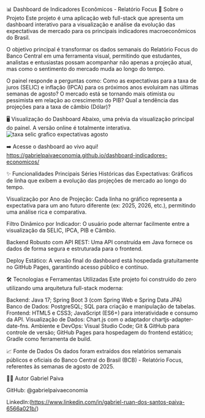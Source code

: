 📊 Dashboard de Indicadores Econômicos - Relatório Focus
🎯 Sobre o Projeto
Este projeto é uma aplicação web full-stack que apresenta um dashboard interativo para a visualização e análise da evolução das expectativas de mercado para os principais indicadores macroeconômicos do Brasil.

O objetivo principal é transformar os dados semanais do Relatório Focus do Banco Central em uma ferramenta visual, permitindo que estudantes, analistas e entusiastas possam acompanhar não apenas a projeção atual, mas como o sentimento do mercado muda ao longo do tempo.

O painel responde a perguntas como:
Como as expectativas para a taxa de juros (SELIC) e inflação (IPCA) para os próximos anos evoluíram nas últimas semanas de agosto?
O mercado está se tornando mais otimista ou pessimista em relação ao crescimento do PIB?
Qual a tendência das projeções para a taxa de câmbio (Dólar)?

🖥️ Visualização do Dashboard
Abaixo, uma prévia da visualização principal do painel. A versão online é totalmente interativa.
![taxa selic grafico expectativas agosto](https://github.com/user-attachments/assets/fbf1d80c-b0a5-464a-93aa-f0824716022e)

➡️ Acesse o dashboard ao vivo aqui! https://gabrielpaivaeconomia.github.io/dashboard-indicadores-economicos/

✨ Funcionalidades Principais
Séries Históricas das Expectativas: Gráficos de linha que exibem a evolução das projeções de mercado ao longo do tempo.

Visualização por Ano de Projeção: Cada linha no gráfico representa a expectativa para um ano futuro diferente (ex: 2025, 2026, etc.), permitindo uma análise rica e comparativa.

Filtro Dinâmico por Indicador: O usuário pode alternar facilmente entre a visualização da SELIC, IPCA, PIB e Câmbio.

Backend Robusto com API REST: Uma API construída em Java fornece os dados de forma segura e estruturada para o frontend.

Deploy Estático: A versão final do dashboard está hospedada gratuitamente no GitHub Pages, garantindo acesso público e contínuo.

🛠️ Tecnologias e Ferramentas Utilizadas
Este projeto foi construído do zero utilizando uma arquitetura full-stack moderna:

Backend: Java 17; Spring Boot 3 (com Spring Web e Spring Data JPA)
Banco de Dados: PostgreSQL; SQL para criação e manipulação de tabelas.
Frontend: HTML5 e CSS3; JavaScript (ES6+) para interatividade e consumo da API.
Visualização de Dados: Chart.js com o adaptador chartjs-adapter-date-fns.
Ambiente e DevOps: Visual Studio Code; Git & GitHub para controle de versão; GitHub Pages para hospedagem do frontend estático; Gradle como ferramenta de build.

📈 Fonte de Dados
Os dados foram extraídos dos relatórios semanais públicos e oficiais do Banco Central do Brasil (BCB) - Relatório Focus, referentes às semanas de agosto de 2025.

👨‍💻 Autor
Gabriel Paiva

GitHub: @gabrielpaivaeconomia

LinkedIn:(https://www.linkedin.com/in/gabriel-ruan-dos-santos-paiva-6566a021b/)
